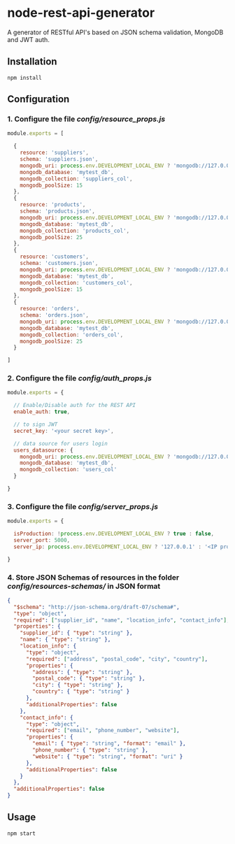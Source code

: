 # node-rest-api-generator #

A generator of RESTful API's based on JSON schema validation, MongoDB and JWT auth.

## Installation

~~~
npm install
~~~

## Configuration

### 1. Configure the file *config/resource_props.js*
~~~javascript
module.exports = [

  {
    resource: 'suppliers',
    schema: 'suppliers.json',
    mongodb_uri: process.env.DEVELOPMENT_LOCAL_ENV ? 'mongodb://127.0.0.1:27017' : 'mongodb://<IP production>:27017',
    mongodb_database: 'mytest_db',
    mongodb_collection: 'suppliers_col',
    mongodb_poolSize: 15
  },
  {
    resource: 'products',
    schema: 'products.json',
    mongodb_uri: process.env.DEVELOPMENT_LOCAL_ENV ? 'mongodb://127.0.0.1:27017' : 'mongodb://<IP production>:27017',
    mongodb_database: 'mytest_db',
    mongodb_collection: 'products_col',
    mongodb_poolSize: 25
  },
  {
    resource: 'customers',
    schema: 'customers.json',
    mongodb_uri: process.env.DEVELOPMENT_LOCAL_ENV ? 'mongodb://127.0.0.1:27017' : 'mongodb://<IP production>:27017',
    mongodb_database: 'mytest_db',
    mongodb_collection: 'customers_col',
    mongodb_poolSize: 15
  },
  {
    resource: 'orders',
    schema: 'orders.json',
    mongodb_uri: process.env.DEVELOPMENT_LOCAL_ENV ? 'mongodb://127.0.0.1:27017' : 'mongodb://<IP production>:27017',
    mongodb_database: 'mytest_db',
    mongodb_collection: 'orders_col',
    mongodb_poolSize: 25
  }

]
~~~

### 2. Configure the file *config/auth_props.js*
~~~javascript
module.exports = {

  // Enable/Disable auth for the REST API
  enable_auth: true,

  // to sign JWT
  secret_key: '<your secret key>',

  // data source for users login
  users_datasource: {
    mongodb_uri: process.env.DEVELOPMENT_LOCAL_ENV ? 'mongodb://127.0.0.1:27017' : 'mongodb://<IP production>:27017',
    mongodb_database: 'mytest_db',
    mongodb_collection: 'users_col'
  }

}
~~~

### 3. Configure the file *config/server_props.js*
~~~javascript
module.exports = {

  isProduction: !process.env.DEVELOPMENT_LOCAL_ENV ? true : false,
  server_port: 5000,
  server_ip: process.env.DEVELOPMENT_LOCAL_ENV ? '127.0.0.1' : '<IP production>'

}
~~~

### 4. Store JSON Schemas of resources in the folder *config/resources-schemas/* in JSON format
```json
{
  "$schema": "http://json-schema.org/draft-07/schema#",
  "type": "object",
  "required": ["supplier_id", "name", "location_info", "contact_info"],
  "properties": {
    "supplier_id": { "type": "string" },
    "name": { "type": "string" },
    "location_info": {
      "type": "object",
      "required": ["address", "postal_code", "city", "country"],
      "properties": {
        "address": { "type": "string" },
        "postal_code": { "type": "string" },
        "city": { "type": "string" },
        "country": { "type": "string" }
      },
      "additionalProperties": false
    },
    "contact_info": {
      "type": "object",
      "required": ["email", "phone_number", "website"],
      "properties": {
        "email": { "type": "string", "format": "email" },
        "phone_number": { "type": "string" },
        "website": { "type": "string", "format": "uri" }
      },
      "additionalProperties": false
    }
  },
  "additionalProperties": false
}
```

## Usage

~~~
npm start
~~~

